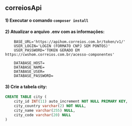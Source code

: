 ## correiosApi


#### 1) Executar o comando ```composer install```
#### 2) Atualizar o arquivo <b>.env</b> com as informações: 

```
    BASE_URL='https://apihom.correios.com.br/token/v1/'
    USER_LOGIN='LOGIN (FORMATO CNPJ SEM PONTOS)'
    USER_PASSWORD='TOKEN GERADO EM https://cwshom.correios.com.br/acesso-componentes'

    DATABASE_HOST=
    DATABASE_NAME=
    DATABASE_USER=
    DATABASE_PASSWORD=
```

#### 3) Crie a tabela <b>city</b>:

```sql
CREATE TABLE city (
	city_id INT(11) auto_increment NOT NULL PRIMARY KEY,
	city_country varchar(2) NOT NULL,
	city_name varchar(255) NULL,
	city_code varchar(20) NULL
)

```